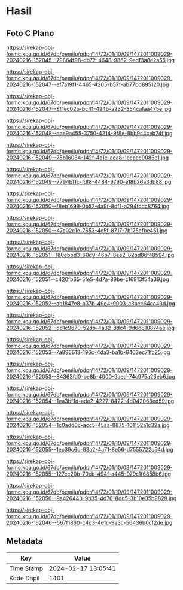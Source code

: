 # Hasil

## Foto C Plano

https://sirekap-obj-formc.kpu.go.id/67db/pemilu/pdpr/14/72/01/10/09/1472011009029-20240216-152045--79864f98-db72-4648-9862-9edf3a8e2a55.jpg

https://sirekap-obj-formc.kpu.go.id/67db/pemilu/pdpr/14/72/01/10/09/1472011009029-20240216-152047--ef7a19f1-4465-4205-b57f-ab77bb895120.jpg

https://sirekap-obj-formc.kpu.go.id/67db/pemilu/pdpr/14/72/01/10/09/1472011009029-20240216-152047--8f1ec02b-bc41-424b-a232-354cafaa475e.jpg

https://sirekap-obj-formc.kpu.go.id/67db/pemilu/pdpr/14/72/01/10/09/1472011009029-20240216-152048--aae9a455-3750-4214-9f8e-8bb9c4ceb74f.jpg

https://sirekap-obj-formc.kpu.go.id/67db/pemilu/pdpr/14/72/01/10/09/1472011009029-20240216-152049--75b16034-142f-4a1e-aca8-1ecacc9085e1.jpg

https://sirekap-obj-formc.kpu.go.id/67db/pemilu/pdpr/14/72/01/10/09/1472011009029-20240216-152049--7794bf1c-fdf8-4484-9790-e18b26a3db88.jpg

https://sirekap-obj-formc.kpu.go.id/67db/pemilu/pdpr/14/72/01/10/09/1472011009029-20240216-152050--f8eb1699-0b52-4a9f-8df1-a294fcdc8764.jpg

https://sirekap-obj-formc.kpu.go.id/67db/pemilu/pdpr/14/72/01/10/09/1472011009029-20240216-152050--47a02c1e-7653-4c5f-8717-7b175efbe451.jpg

https://sirekap-obj-formc.kpu.go.id/67db/pemilu/pdpr/14/72/01/10/09/1472011009029-20240216-152051--180ebbd3-60d9-46b7-8ee2-82bd86f48594.jpg

https://sirekap-obj-formc.kpu.go.id/67db/pemilu/pdpr/14/72/01/10/09/1472011009029-20240216-152051--c420fb65-5fe5-4d7a-89be-c16913f54a39.jpg

https://sirekap-obj-formc.kpu.go.id/67db/pemilu/pdpr/14/72/01/10/09/1472011009029-20240216-152052--ab1847e8-a37b-49e4-9003-c3aec64ca43d.jpg

https://sirekap-obj-formc.kpu.go.id/67db/pemilu/pdpr/14/72/01/10/09/1472011009029-20240216-152052--dd1c9670-52db-4a32-8dc4-9d6d810874ae.jpg

https://sirekap-obj-formc.kpu.go.id/67db/pemilu/pdpr/14/72/01/10/09/1472011009029-20240216-152053--7a896613-196c-4da3-ba1b-6403ec71fc25.jpg

https://sirekap-obj-formc.kpu.go.id/67db/pemilu/pdpr/14/72/01/10/09/1472011009029-20240216-152053--84363fd0-be8b-4000-9aed-74c975a26eb6.jpg

https://sirekap-obj-formc.kpu.go.id/67db/pemilu/pdpr/14/72/01/10/09/1472011009029-20240216-152054--1ea3bf1d-ade2-4227-8422-4d042068ed59.jpg

https://sirekap-obj-formc.kpu.go.id/67db/pemilu/pdpr/14/72/01/10/09/1472011009029-20240216-152054--1c0add0c-acc5-45aa-8875-101152a1c32a.jpg

https://sirekap-obj-formc.kpu.go.id/67db/pemilu/pdpr/14/72/01/10/09/1472011009029-20240216-152055--1ec39c6d-93a2-4a71-8e56-d7555722c54d.jpg

https://sirekap-obj-formc.kpu.go.id/67db/pemilu/pdpr/14/72/01/10/09/1472011009029-20240216-152055--127cc20b-70eb-494f-a445-979c1f6858b6.jpg

https://sirekap-obj-formc.kpu.go.id/67db/pemilu/pdpr/14/72/01/10/09/1472011009029-20240216-152056--9a426443-9b35-4d76-8dd5-3b10e35b9829.jpg

https://sirekap-obj-formc.kpu.go.id/67db/pemilu/pdpr/14/72/01/10/09/1472011009029-20240216-152046--567f1860-c4d3-4e1c-9a3c-56436b0cf2de.jpg


## Metadata

| Key        | Value               |
| ---------- | ------------------- |
| Time Stamp | 2024-02-17 13:05:41 |
| Kode Dapil | 1401                |



